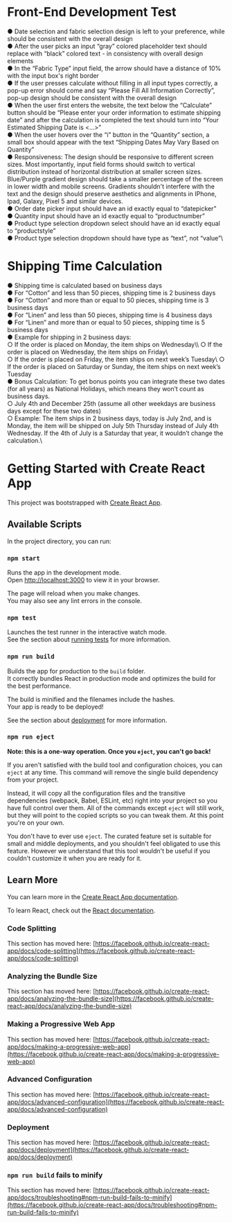 # Front-End Development Test
● Date selection and fabric selection design is left to your preference, while should be consistent with the
overall design\
● After the user picks an input “gray” colored placeholder text should replace with “black” colored text - in
consistency with overall design elements\
● In the “Fabric Type” input field, the arrow should have a distance of 10% with the input box's right border\
● If the user presses calculate without filling in all input types correctly, a pop-up error should come and say
“Please Fill All Information Correctly”, pop-up design should be consistent with the overall design\
● When the user first enters the website, the text below the “Calculate” button should be “Please enter your
order information to estimate shipping date” and after the calculation is completed the text should turn into
“Your Estimated Shipping Date is <...>”\
● When the user hovers over the “i” button in the “Quantity” section, a small box should appear with the text
“Shipping Dates May Vary Based on Quantity”\
● Responsiveness: The design should be responsive to different screen sizes. Most importantly, input field
forms should switch to vertical distribution instead of horizontal distribution at smaller screen sizes.
Blue/Purple gradient design should take a smaller percentage of the screen in lower width and mobile
screens. Gradients shouldn't interfere with the text and the design should preserve aesthetics and
alignments in IPhone, Ipad, Galaxy, Pixel 5 and similar devices.\
● Order date picker input should have an id exactly equal to “datepicker”\
● Quantity input should have an id exactly equal to “productnumber”\
● Product type selection dropdown select should have an id exactly equal to “productstyle”\
● Product type selection dropdown should have type as “text”, not “value”\
# Shipping Time Calculation
● Shipping time is calculated based on business days\
● For “Cotton” and less than 50 pieces, shipping time is 2 business days\
● For “Cotton” and more than or equal to 50 pieces, shipping time is 3 business days\
● For “Linen” and less than 50 pieces, shipping time is 4 business days\
● For “Linen” and more than or equal to 50 pieces, shipping time is 5 business days\
● Example for shipping in 2 business days:\
○ If the order is placed on Monday, the item ships on Wednesday\\\\
○ If the order is placed on Wednesday, the item ships on Friday\\\
○ If the order is placed on Friday, the item ships on next week’s Tuesday\\
○ If the order is placed on Saturday or Sunday, the item ships on next week’s Tuesday\
● Bonus Calculation: To get bonus points you can integrate these two dates (for all years) as National
Holidays, which means they won’t count as business days.\
○ July 4th and December 25th (assume all other weekdays are business days except for these two
dates)\
○ Example: The item ships in 2 business days, today is July 2nd, and is Monday, the item will be
shipped on July 5th Thursday instead of July 4th Wednesday. If the 4th of July is a Saturday that
year, it wouldn’t change the calculation.\


# Getting Started with Create React App

This project was bootstrapped with [Create React App](https://github.com/facebook/create-react-app).

## Available Scripts

In the project directory, you can run:

### `npm start`

Runs the app in the development mode.\
Open [http://localhost:3000](http://localhost:3000) to view it in your browser.

The page will reload when you make changes.\
You may also see any lint errors in the console.

### `npm test`

Launches the test runner in the interactive watch mode.\
See the section about [running tests](https://facebook.github.io/create-react-app/docs/running-tests) for more information.

### `npm run build`

Builds the app for production to the `build` folder.\
It correctly bundles React in production mode and optimizes the build for the best performance.

The build is minified and the filenames include the hashes.\
Your app is ready to be deployed!

See the section about [deployment](https://facebook.github.io/create-react-app/docs/deployment) for more information.

### `npm run eject`

**Note: this is a one-way operation. Once you `eject`, you can't go back!**

If you aren't satisfied with the build tool and configuration choices, you can `eject` at any time. This command will remove the single build dependency from your project.

Instead, it will copy all the configuration files and the transitive dependencies (webpack, Babel, ESLint, etc) right into your project so you have full control over them. All of the commands except `eject` will still work, but they will point to the copied scripts so you can tweak them. At this point you're on your own.

You don't have to ever use `eject`. The curated feature set is suitable for small and middle deployments, and you shouldn't feel obligated to use this feature. However we understand that this tool wouldn't be useful if you couldn't customize it when you are ready for it.

## Learn More

You can learn more in the [Create React App documentation](https://facebook.github.io/create-react-app/docs/getting-started).

To learn React, check out the [React documentation](https://reactjs.org/).

### Code Splitting

This section has moved here: [https://facebook.github.io/create-react-app/docs/code-splitting](https://facebook.github.io/create-react-app/docs/code-splitting)

### Analyzing the Bundle Size

This section has moved here: [https://facebook.github.io/create-react-app/docs/analyzing-the-bundle-size](https://facebook.github.io/create-react-app/docs/analyzing-the-bundle-size)

### Making a Progressive Web App

This section has moved here: [https://facebook.github.io/create-react-app/docs/making-a-progressive-web-app](https://facebook.github.io/create-react-app/docs/making-a-progressive-web-app)

### Advanced Configuration

This section has moved here: [https://facebook.github.io/create-react-app/docs/advanced-configuration](https://facebook.github.io/create-react-app/docs/advanced-configuration)

### Deployment

This section has moved here: [https://facebook.github.io/create-react-app/docs/deployment](https://facebook.github.io/create-react-app/docs/deployment)

### `npm run build` fails to minify

This section has moved here: [https://facebook.github.io/create-react-app/docs/troubleshooting#npm-run-build-fails-to-minify](https://facebook.github.io/create-react-app/docs/troubleshooting#npm-run-build-fails-to-minify)
